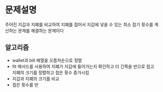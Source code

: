 # 문제설명
주어진 지갑과 지폐를 비교하여 지폐를 접어서 지갑에 넣을 수 있는 최소 접기 횟수를 계산하는 문제를 해결하는 문제이다

## 알고리즘
- wallet과 bill 배열을 오름차순으로 정렬
- fit 메서드를 사용하여 지폐가 지갑에 들어가는지 확인하고 더 긴쪽을 반으로 접고 지폐의 크기를 정렬하고 접은 횟수 증가시킴
- 지갑과 지폐의 크기를 비교
- 접은 횟수를 반

